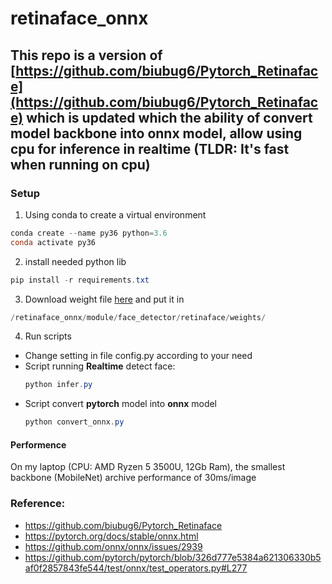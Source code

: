 # retinaface_onnx

## This repo is a version of [https://github.com/biubug6/Pytorch_Retinaface](https://github.com/biubug6/Pytorch_Retinaface) which is updated which the ability of convert model backbone into onnx model, allow using cpu for inference in realtime (TLDR: It's fast when running on cpu)<br />

### Setup
1. Using conda to create a virtual environment
```powershell
conda create --name py36 python=3.6
conda activate py36
```
2.  install needed python lib
```powershell
pip install -r requirements.txt
```
3.  Download weight file [here](https://drive.google.com/drive/folders/1_MCIVXaGfsC_ZacBtVyCIX9T21lai75H?usp=sharing) and put it in
```powershell
/retinaface_onnx/module/face_detector/retinaface/weights/
```
4. Run scripts

-   Change setting in file config.py according to your need
-   Script running **Realtime** detect face:
    ```powershell
    python infer.py
    ```
-   Script convert **pytorch** model into **onnx** model
    ```powershell
    python convert_onnx.py
    ```

#### Performence

On my laptop (CPU: AMD Ryzen 5 3500U, 12Gb Ram), the smallest backbone (MobileNet) archive performance of 30ms/image

### Reference:
- https://github.com/biubug6/Pytorch_Retinaface
- https://pytorch.org/docs/stable/onnx.html
- https://github.com/onnx/onnx/issues/2939
- https://github.com/pytorch/pytorch/blob/326d777e5384a621306330b5af0f2857843fe544/test/onnx/test_operators.py#L277